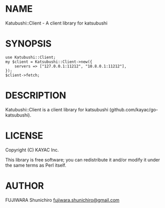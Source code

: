 # NAME

Katubushi::Client - A client library for katsubushi

# SYNOPSIS

    use Katubushi::Client;
    my $client = Katsubushi::Client->new({
        servers => ["127.0.0.1:11212", "10.8.0.1:11212"],
    });
    $client->fetch;

# DESCRIPTION

Katubushi::Client is a client library for katsubushi (github.com/kayac/go-katsubushi).

# LICENSE

Copyright (C) KAYAC Inc.

This library is free software; you can redistribute it and/or modify
it under the same terms as Perl itself.

# AUTHOR

FUJIWARA Shunichiro <fujiwara.shunichiro@gmail.com>
